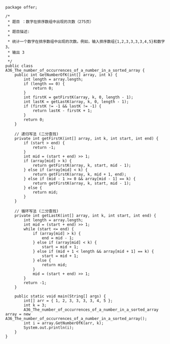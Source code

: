 	package offer;
	
	/*
	 * 题目 ：数字在排序数组中出现的次数（275页）
	 * 
	 * 题目描述:
	 * 
	 * 统计一个数字在排序数组中出现的次数。例如，输入排序数组{1,2,3,3,3,3,4,5}和数字3，
	 * 输出 3
	 * 
	 */
	public class A36_The_number_of_occurrences_of_a_number_in_a_sorted_array {
		public int GetNumberOfK(int[] array, int k) {
			int length = array.length;
			if (length == 0) {
				return 0;
			}
			int firstK = getFirstK(array, k, 0, length - 1);
			int lastK = getLastK(array, k, 0, length - 1);
			if (firstK != -1 && lastK != -1) {
				return lastK - firstK + 1;
			}
			return 0;
		}
	
		// 递归写法 (二分查找)
		private int getFirstK(int[] array, int k, int start, int end) {
			if (start > end) {
				return -1;
			}
			int mid = (start + end) >> 1;
			if (array[mid] > k) {
				return getFirstK(array, k, start, mid - 1);
			} else if (array[mid] < k) {
				return getFirstK(array, k, mid + 1, end);
			} else if (mid - 1 >= 0 && array[mid - 1] == k) {
				return getFirstK(array, k, start, mid - 1);
			} else {
				return mid;
			}
		}
	
		// 循环写法 (二分查找)
		private int getLastK(int[] array, int k, int start, int end) {
			int length = array.length;
			int mid = (start + end) >> 1;
			while (start <= end) {
				if (array[mid] > k) {
					end = mid - 1;
				} else if (array[mid] < k) {
					start = mid + 1;
				} else if (mid + 1 < length && array[mid + 1] == k) {
					start = mid + 1;
				} else {
					return mid;
				}
				mid = (start + end) >> 1;
			}
			return -1;
		}
	
		public static void main(String[] args) {
			int[] arr = { 1, 2, 3, 3, 3, 3, 4, 5 };
			int k = 3;
			A36_The_number_of_occurrences_of_a_number_in_a_sorted_array array = new A36_The_number_of_occurrences_of_a_number_in_a_sorted_array();
			int i = array.GetNumberOfK(arr, k);
			System.out.println(i);
		}
	}
